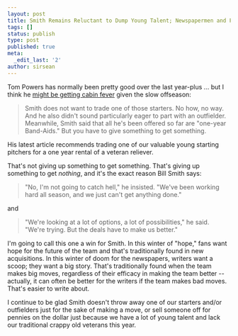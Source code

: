 ```yaml
---
layout: post
title: Smith Remains Reluctant to Dump Young Talent; Newspapermen and Fans Cry Foul
tags: []
status: publish
type: post
published: true
meta:
  _edit_last: '2'
author: sirsean
---
```

Tom Powers has normally been pretty good over the last year-plus ... but I think he <a href="http://www.twincities.com/sports/ci_11547345?source=topixheadlines">might be getting cabin fever</a> given the slow offseason:
<blockquote>Smith does not want to trade one of those starters. No how, no way. And he also didn't sound particularly eager to part with an outfielder. Meanwhile, Smith said that all he's been offered so far are "one-year Band-Aids." But you have to give something to get something.</blockquote>
His latest article recommends trading one of our valuable young starting pitchers for a one year rental of a veteran reliever.

That's not giving up something to get something. That's giving up something to get <em>nothing</em>, and it's the exact reason Bill Smith says:
<blockquote>"No, I'm not going to catch hell," he insisted. "We've been working hard all season, and we just can't get anything done."</blockquote>
and
<blockquote>"We're looking at a lot of options, a lot of possibilities," he said. "We're trying. But the deals have to make us better."</blockquote>
I'm going to call this one a win for Smith. In this winter of "hope," fans want hope for the future of the team and that's traditionally found in new acquisitions. In this winter of doom for the newspapers, writers want a scoop; they want a big story. That's traditionally found when the team makes big moves, regardless of their efficacy in making the team better -- actually, it can often be better for the writers if the team makes bad moves. That's easier to write about.

I continue to be glad Smith doesn't throw away one of our starters and/or outfielders just for the sake of making a move, or sell someone off for pennies on the dollar just because we have a lot of young talent and lack our traditional crappy old veterans this year.
